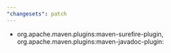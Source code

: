 ```yaml
---
"changesets": patch
---
```


- org.apache.maven.plugins:maven-surefire-plugin, org.apache.maven.plugins:maven-javadoc-plugin: 